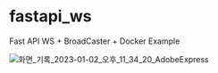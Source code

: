 # fastapi_ws
Fast API WS + BroadCaster + Docker Example

![화면_기록_2023-01-02_오후_11_34_20_AdobeExpress](https://user-images.githubusercontent.com/16227780/210245805-435033e5-2a8d-4df8-8558-0c1de06f628d.gif)
